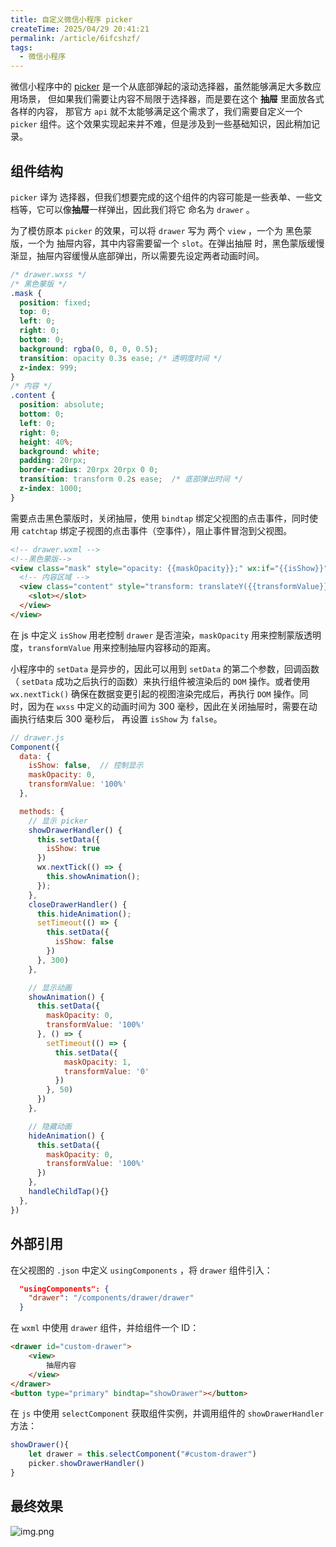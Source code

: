 ```yaml
---
title: 自定义微信小程序 picker
createTime: 2025/04/29 20:41:21
permalink: /article/6ifcshzf/
tags:
  - 微信小程序
---
```


微信小程序中的 [picker](https://developers.weixin.qq.com/miniprogram/dev/component/picker.html) 是一个从底部弹起的滚动选择器，虽然能够满足大多数应用场景，
但如果我们需要让内容不局限于选择器，而是要在这个 **抽屉** 里面放各式各样的内容，
那官方 `api` 就不太能够满足这个需求了，我们需要自定义一个 `picker` 组件。这个效果实现起来并不难，但是涉及到一些基础知识，因此稍加记录。

<!-- more -->

## 组件结构

`picker` 译为 选择器，但我们想要完成的这个组件的内容可能是一些表单、一些文档等，它可以像**抽屉**一样弹出，因此我们将它
命名为 `drawer` 。

为了模仿原本 `picker` 的效果，可以将 `drawer` 写为 两个 `view` ，一个为 黑色蒙版，一个为 抽屉内容，其中内容需要留一个 `slot`。在弹出抽屉
时，黑色蒙版缓慢渐显，抽屉内容缓慢从底部弹出，所以需要先设定两者动画时间。

```css
/* drawer.wxss */
/* 黑色蒙版 */
.mask {
  position: fixed;
  top: 0;
  left: 0;
  right: 0;
  bottom: 0;
  background: rgba(0, 0, 0, 0.5);
  transition: opacity 0.3s ease; /* 透明度时间 */
  z-index: 999;
}
/* 内容 */
.content {
  position: absolute;
  bottom: 0;
  left: 0;
  right: 0;
  height: 40%;
  background: white;
  padding: 20rpx;
  border-radius: 20rpx 20rpx 0 0;
  transition: transform 0.2s ease;  /* 底部弹出时间 */
  z-index: 1000;
}
```

需要点击黑色蒙版时，关闭抽屉，使用 `bindtap` 绑定父视图的点击事件，同时使用 `catchtap` 绑定子视图的点击事件（空事件），阻止事件冒泡到父视图。

```html
<!-- drawer.wxml -->
<!--黑色蒙版-->
<view class="mask" style="opacity: {{maskOpacity}};" wx:if="{{isShow}}" bindtap="closeDrawerHandler">
  <!-- 内容区域 -->
  <view class="content" style="transform: translateY({{transformValue}});" catchtap="handleChildTap">
    <slot></slot>
  </view>
</view>
```

在 js 中定义 `isShow` 用老控制 `drawer` 是否渲染，`maskOpacity` 用来控制蒙版透明度，`transformValue` 用来控制抽屉内容移动的距离。

小程序中的 `setData` 是异步的，因此可以用到 `setData` 的第二个参数，回调函数（ `setData` 成功之后执行的函数）来执行组件被渲染后的 `DOM` 操作。或者使用 `wx.nextTick()` 
确保在数据变更引起的视图渲染完成后，再执行 `DOM` 操作。同时，因为在 `wxss` 中定义的动画时间为 300 毫秒，因此在关闭抽屉时，需要在动画执行结束后 300 毫秒后，
再设置 `isShow` 为 `false`。

```js
// drawer.js
Component({
  data: {
    isShow: false,  // 控制显示
    maskOpacity: 0,
    transformValue: '100%'
  },

  methods: {
    // 显示 picker
    showDrawerHandler() {
      this.setData({
        isShow: true
      })
      wx.nextTick(() => {
        this.showAnimation();
      });
    },
    closeDrawerHandler() {
      this.hideAnimation();
      setTimeout(() => {
        this.setData({
          isShow: false
        })
      }, 300)
    },

    // 显示动画
    showAnimation() {
      this.setData({
        maskOpacity: 0,
        transformValue: '100%'
      }, () => {
        setTimeout(() => {
          this.setData({
            maskOpacity: 1,
            transformValue: '0'
          })
        }, 50)
      })
    },

    // 隐藏动画
    hideAnimation() {
      this.setData({
        maskOpacity: 0,
        transformValue: '100%'
      })
    }, 
    handleChildTap(){}
  },
})
```

## 外部引用

在父视图的 `.json` 中定义 `usingComponents` ，将 `drawer` 组件引入：

```json
  "usingComponents": {
    "drawer": "/components/drawer/drawer"
  }
```

在 `wxml` 中使用 `drawer` 组件，并给组件一个 ID：

```html
<drawer id="custom-drawer">
    <view>
        抽屉内容
    </view>
</drawer>
<button type="primary" bindtap="showDrawer"></button>
```

在 `js` 中使用 `selectComponent` 获取组件实例，并调用组件的 `showDrawerHandler` 方法：

```js
showDrawer(){
    let drawer = this.selectComponent("#custom-drawer")
    picker.showDrawerHandler()
}
```

## 最终效果

![img.png](/assets/25042901_01.gif)
